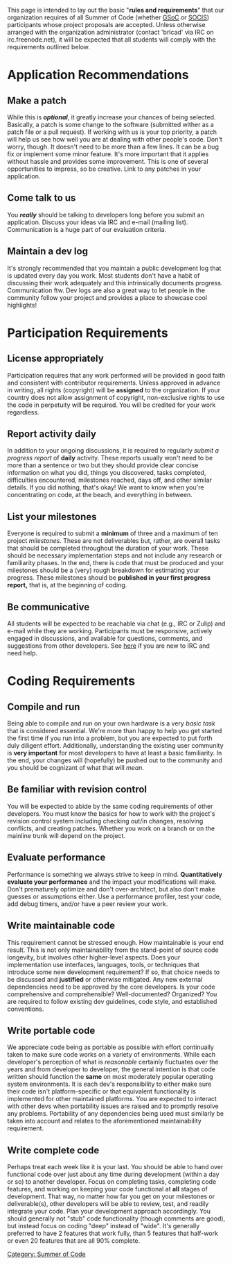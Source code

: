 This page is intended to lay out the basic "**rules and requirements**"
that our organization requires of all Summer of Code (whether
[GSoC](Google_Summer_of_Code.md) or
[SOCIS](ESA_Summer_of_Code_in_Space.md)) participants whose
project proposals are accepted. Unless otherwise arranged with the
organization administrator (contact 'brlcad' via IRC on
irc.freenode.net), it will be expected that all students will comply
with the requirements outlined below.

# Application Recommendations

## Make a patch

While this is ***optional***, it greatly increase your chances of being
selected. Basically, a patch is some change to the software (submitted
wither as a patch file or a pull request). If working with us is your
top priority, a patch will help us see how well you are at dealing with
other people's code. Don't worry, though. It doesn't need to be more
than a few lines. It can be a bug fix or implement some minor feature.
It's more important that it applies without hassle and provides some
improvement. This is one of several opportunities to impress, so be
creative. Link to any patches in your application.

## Come talk to us

You ***really*** should be talking to developers long before you submit
an application. Discuss your ideas via IRC and e-mail (mailing list).
Communication is a huge part of our evaluation criteria.

## Maintain a dev log

It's strongly recommended that you maintain a public development log
that is updated every day you work. Most students don't have a habit of
discussing their work adequately and this intrinsically documents
progress. Communication ftw. Dev logs are also a great way to let people
in the community follow your project and provides a place to showcase
cool highlights!

# Participation Requirements

## License appropriately

Participation requires that any work performed will be provided in good
faith and consistent with contributor requirements. Unless approved in
advance in writing, all rights (copyright) will be **assigned** to the
organization. If your country does not allow assignment of copyright,
non-exclusive rights to use the code in perpetuity will be required. You
will be credited for your work regardless.

## Report activity daily

In addition to your ongoing discussions, it is required to regularly
*submit a progress report* of **daily** activity. These reports usually
won't need to be more than a sentence or two but they should provide
clear concise information on what you did, things you discovered, tasks
completed, difficulties encountered, milestones reached, days off, and
other similar details. If you did nothing, that's okay! We want to know
when you're concentrating on code, at the beach, and everything in
between.

## List your milestones

Everyone is required to submit a **minimum** of three and a maximum of
ten project *milestones*. These are not deliverables but, rather, are
overall tasks that should be completed throughout the duration of your
work. These should be necessary implementation steps and not include any
research or familiarity phases. In the end, there is code that must be
produced and your milestones should be a (very) rough breakdown for
estimating your progress. These milestones should be **published in your
first progress report,** that is, at the beginning of coding.

## Be communicative

All students will be expected to be reachable via chat (e.g., IRC or
Zulip) and e-mail while they are working. Participants must be
responsive, actively engaged in discussions, and available for
questions, comments, and suggestions from other developers. See
[here](http://irchelp.org) if you are new to IRC and need help.

# Coding Requirements

## Compile and run

Being able to compile and run on your own hardware is a very *basic
task* that is considered essential. We're more than happy to help you
get started the first time if you run into a problem, but you are
expected to put forth duly diligent effort. Additionally, understanding
the existing user community is **very important** for most developers to
have at least a basic familiarity. In the end, your changes will
(hopefully) be pushed out to the community and you should be cognizant
of what that will *mean*.

## Be familiar with revision control

You will be expected to abide by the same coding requirements of other
developers. You must know the basics for how to work with the project's
revision control system including checking out/in changes, resolving
conflicts, and creating patches. Whether you work on a branch or on the
mainline trunk will depend on the project.

## Evaluate performance

Performance is something we always strive to keep in mind.
**Quantitatively evaluate your performance** and the impact your
modifications will make. Don't prematurely optimize and don't
over-architect, but also don't make guesses or assumptions either. Use a
performance profiler, test your code, add debug timers, and/or have a
peer review your work.

## Write maintainable code

This requirement cannot be stressed enough. How maintainable is your end
result. This is not only maintainability from the stand-point of source
code longevity, but involves other higher-level aspects. Does your
implementation use interfaces, languages, tools, or techniques that
introduce some new development requirement? If so, that choice needs to
be discussed and **justified** or otherwise mitigated. Any new external
dependencies need to be approved by the core developers. Is your code
comprehensive and comprehensible? Well-documented? Organized? You are
required to follow existing dev guidelines, code style, and established
conventions.

## Write portable code

We appreciate code being as portable as possible with effort continually
taken to make sure code works on a variety of environments. While each
developer's perception of what is *reasonable* certainly fluctuates over
the years and from developer to developer, the general intention is that
code written should function the **same** on most moderately popular
operating system environments. It is each dev's responsibility to either
make sure their code isn't platform-specific or that equivalent
functionality is implemented for other maintained platforms. You are
expected to interact with other devs when portability issues are raised
and to promptly resolve any problems. Portability of any dependencies
being used must similarly be taken into account and relates to the
aforementioned maintainability requirement.

## Write complete code

Perhaps treat each week like it is your last. You should be able to hand
over functional code over just about any time during development (within
a day or so) to another developer. Focus on completing tasks, completing
code features, and working on keeping your code functional at **all**
stages of development. That way, no matter how far you get on your
milestones or deliverable(s), other developers will be able to review,
test, and readily integrate your code. Plan your development approach
accordingly. You should generally not "stub" code functionality (though
comments are good), but instead focus on coding "deep" instead of
"wide". It's generally preferred to have 2 features that work fully,
than 5 features that half-work or even 20 features that are all 90%
complete.

[Category: Summer of Code](Category:_Summer_of_Code.md)
